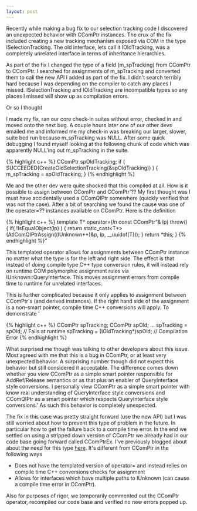 ```yaml
---
layout: post
---
```

Recently while making a bug fix to our selection tracking code I discovered an unexpected behavior with CComPtr<T> instances. The crux of the fix included creating a new tracking mechanism exposed via COM in the type ISelectionTracking. The old interface, lets call it IOldTracking, was a completely unrelated interface in terms of inheritance hierarchies.

As part of the fix I changed the type of a field (m_spTracking) from CComPtr<IOldTracking> to CComPtr<ISelectionTracking>. I searched for assignments of m_spTracking and converted them to call the new API I added as part of the fix. I didn't search terribly hard because I was depending on the compiler to catch any places I missed. ISelectionTracking and IOldTracking are incompatible types so any places I missed will show up as compilation errors.

Or so I thought 

I made my fix, ran our core check-in suites without error, checked in and moved onto the next bug. A couple hours later one of our other devs emailed me and informed me my check-in was breaking our larger, slower, suite bed run because m_spTracking was NULL. After some quick debugging I found myself looking at the following chunk of code which was apparently NULL'ing out m_spTracking in the suite.

{% highlight c++ %}
CComPtr<IOldTracking> spOldTracking;
if ( SUCCEEDED(CreateOldSelectionTracking(&spOldTracking)) ) {
m_spTracking = spOldTracking;
}
{% endhighlight %}

Me and the other dev were quite shocked that this compiled at all. How is it possible to assign between CComPtr<ISelectionTracking> and CComPtr<IOldTracking>'?? My first thought was I must have accidentally used a CComQIPtr somewhere (quickly verified that was not the case). After a bit of searching we found the cause was one of the operater=?? instances available on CComPtr<T>. Here is the definition

{% highlight c++ %}
template <typename Q>
T* operator=(_In_ const CComPtr<Q>& lp) throw()
{
    if( !IsEqualObject(lp) )
    {
        return static_cast<T*>(AtlComQIPtrAssign((IUnknown**)&p, lp, __uuidof(T)));
    }
    return *this;
}
{% endhighlight %}

This templated operator allows for assignments between CComPtr instance no matter what the type is for the left and right side. The effect is that instead of doing compile type C++ type conversion rules, it will instead rely on runtime COM polymorphic assignment rules via IUnknown::QueryInterface.  This moves assignment errors from compile time to runtime for unrelated interfaces.

This is further complicated because it only applies to assignment between CComPtr's (and derived instances). If the right hand side of the assignment is a non-smart pointer, compile time C++ conversions will apply. To demonstrate '

{% highlight c++ %}
CComPtr<ISelectionTracking> spTracking;
CComPtr<IOldTracking> spOld;
...
spTracking = spOld;  // Fails at runtime
spTracking = (IOldTracking*)spOld;  // Compilation Error
{% endhighlight %}


What surprised me though was talking to other developers about this issue.  Most agreed with me that this is a bug in CComPtr<T>, or at least very unexpected behavior. A surprising number though did not expect this behavior but still considered it acceptable. The difference comes down whether you view CComPtr<T> as a simple smart pointer responsible for AddRef/Release semantics or as that plus an enabler of QueryInterface style conversions. I personally view CComPtr<T> as a simple smart pointer with know real understanding of QueryInterface style conversions and CComQIPtr<T> as a smart pointer which respects QueryInterface style conversions.' As such this behavior is completely unexpected.

The fix in this case was pretty straight forward (use the new API) but I was still worried about how to prevent this type of problem in the future. In particular how to get the failure back to a compile time error. In the end we settled on using a stripped down version of CComPtr we already had in our code base going forward called CComPtrEx. I've previously blogged about about the need for this type [here](http://blogs.msdn.com/jaredpar/archive/2008/02/22/multiple-paths-to-iunknown.aspx). It's different from CComPtr in the following ways

  * Does not have the templated version of operator= and instead relies on compile time C++ conversions checks for assignment 
  * Allows for interfaces which have multiple paths to IUnknown (can cause a compile time error in CComPtr). 

Also for purposes of rigor, we temporarily commented out the CComPtr<T> operator, recompiled our code base and verified no new errors popped up.

